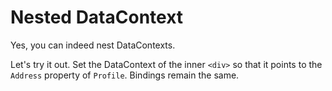 ﻿---
Title: Nested DataContext
CodeTask: /resources/020_profile_detail/40_nested_datacontext.dothtml.csx
---

# Nested DataContext

Yes, you can indeed nest DataContexts.

Let's try it out. Set the DataContext of the inner `<div>` so that it points to the `Address` property of `Profile`. Bindings remain the same.